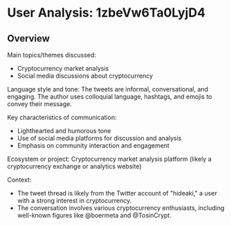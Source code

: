 # User Analysis: 1zbeVw6Ta0LyjD4

## Overview

Main topics/themes discussed:

* Cryptocurrency market analysis
* Social media discussions about cryptocurrency

Language style and tone: The tweets are informal, conversational, and engaging. The author uses colloquial language, hashtags, and emojis to convey their message.

Key characteristics of communication:
* Lighthearted and humorous tone
* Use of social media platforms for discussion and analysis
* Emphasis on community interaction and engagement

Ecosystem or project: Cryptocurrency market analysis platform (likely a cryptocurrency exchange or analytics website)

Context:

* The tweet thread is likely from the Twitter account of "hideaki," a user with a strong interest in cryptocurrency.
* The conversation involves various cryptocurrency enthusiasts, including well-known figures like @boermeta and @TosinCrypt.